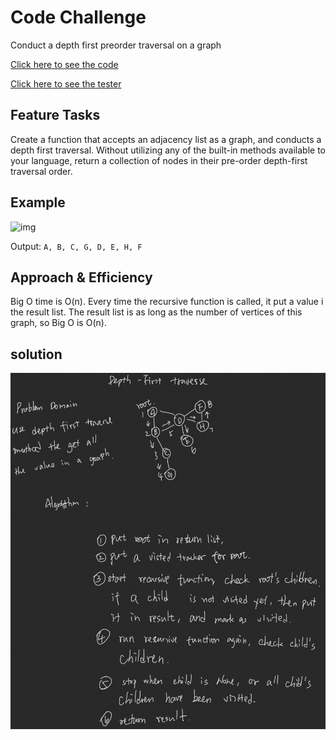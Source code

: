 # Code Challenge

Conduct a depth first preorder traversal on a graph

[Click here to see the code](depth-first.js)

[Click here to see the tester](depth-first.test.js)

## Feature Tasks

Create a function that accepts an adjacency list as a graph, and conducts a depth first traversal. Without utilizing any of the built-in methods available to your language, return a collection of nodes in their pre-order depth-first traversal order.

## Example

![img](https://codefellows.github.io/common_curriculum/data_structures_and_algorithms/Code_401/class-38/Day28Example.PNG)

Output: ```A, B, C, G, D, E, H, F```

## Approach & Efficiency

Big O time is O(n). Every time the recursive function is called, it put a value i the result list. The result list is as long as the number of vertices of this graph, so Big O is O(n).

## solution

![img](1.png)
